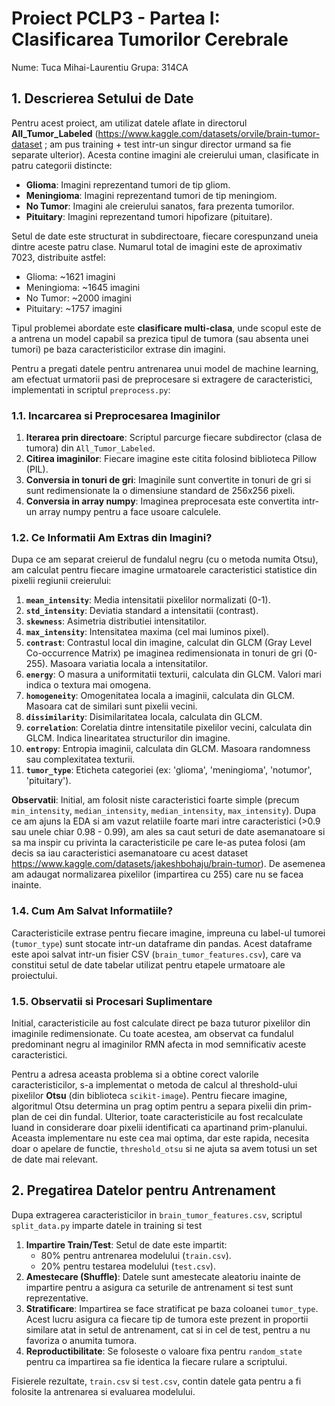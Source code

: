 # Proiect PCLP3 - Partea I: Clasificarea Tumorilor Cerebrale

Nume: Tuca Mihai-Laurentiu
Grupa: 314CA

## 1. Descrierea Setului de Date

Pentru acest proiect, am utilizat datele aflate in directorul **All_Tumor_Labeled** (https://www.kaggle.com/datasets/orvile/brain-tumor-dataset ; am pus training + test intr-un singur director urmand sa fie separate ulterior). Acesta contine imagini ale creierului uman, clasificate in patru categorii distincte:

*   **Glioma**: Imagini reprezentand tumori de tip gliom.
*   **Meningioma**: Imagini reprezentand tumori de tip meningiom.
*   **No Tumor**: Imagini ale creierului sanatos, fara prezenta tumorilor.
*   **Pituitary**: Imagini reprezentand tumori hipofizare (pituitare).

Setul de date este structurat in subdirectoare, fiecare corespunzand uneia dintre aceste patru clase. Numarul total de imagini este de aproximativ 7023, distribuite astfel:
*   Glioma: ~1621 imagini
*   Meningioma: ~1645 imagini
*   No Tumor: ~2000 imagini
*   Pituitary: ~1757 imagini

Tipul problemei abordate este **clasificare multi-clasa**, unde scopul este de a antrena un model capabil sa prezica tipul de tumora (sau absenta unei tumori) pe baza caracteristicilor extrase din imagini.

Pentru a pregati datele pentru antrenarea unui model de machine learning, am efectuat urmatorii pasi de preprocesare si extragere de caracteristici, implementati in scriptul `preprocess.py`:

### 1.1. Incarcarea si Preprocesarea Imaginilor

1.  **Iterarea prin directoare**: Scriptul parcurge fiecare subdirector (clasa de tumora) din `All_Tumor_Labeled`.
2.  **Citirea imaginilor**: Fiecare imagine este citita folosind biblioteca Pillow (PIL).
3.  **Conversia in tonuri de gri**: Imaginile sunt convertite in tonuri de gri si sunt redimensionate la o dimensiune standard de 256x256 pixeli.
5.  **Conversia in array numpy**: Imaginea preprocesata este convertita intr-un array numpy pentru a face usoare calculele.

### 1.2. Ce Informatii Am Extras din Imagini?

Dupa ce am separat creierul de fundalul negru (cu o metoda numita Otsu), am calculat pentru fiecare imagine urmatoarele caracteristici statistice din pixelii regiunii creierului:

1.  **`mean_intensity`**: Media intensitatii pixelilor normalizati (0-1).
2.  **`std_intensity`**: Deviatia standard a intensitatii (contrast).
3.  **`skewness`**: Asimetria distributiei intensitatilor.
4.  **`max_intensity`**: Intensitatea maxima (cel mai luminos pixel).
5.  **`contrast`**: Contrastul local din imagine, calculat din GLCM (Gray Level Co-occurrence Matrix) pe imaginea redimensionata in tonuri de gri (0-255). Masoara variatia locala a intensitatilor.
6.  **`energy`**: O masura a uniformitatii texturii, calculata din GLCM. Valori mari indica o textura mai omogena.
7.  **`homogeneity`**: Omogenitatea locala a imaginii, calculata din GLCM. Masoara cat de similari sunt pixelii vecini.
8.  **`dissimilarity`**: Disimilaritatea locala, calculata din GLCM.
9.  **`correlation`**: Corelatia dintre intensitatile pixelilor vecini, calculata din GLCM. Indica linearitatea structurilor din imagine.
10. **`entropy`**: Entropia imaginii, calculata din GLCM. Masoara randomness sau complexitatea texturii.
11. **`tumor_type`**: Eticheta categoriei (ex: 'glioma', 'meningioma', 'notumor', 'pituitary').

**Observatii**: Initial, am folosit niste caracteristici foarte simple (precum `min_intensity`, `median_intensity`, `median_intensity`, `max_intensity`). Dupa ce am ajuns la EDA si am vazut relatiile foarte mari intre caracteristici (>0.9 sau unele chiar 0.98 - 0.99), am ales sa caut seturi de date asemanatoare si sa ma inspir cu privinta la caracteristicile pe care le-as putea folosi (am decis sa iau caracteristici asemanatoare cu acest dataset https://www.kaggle.com/datasets/jakeshbohaju/brain-tumor). De asemenea am adaugat normalizarea pixelilor (impartirea cu 255) care nu se facea inainte.

### 1.4. Cum Am Salvat Informatiile?

Caracteristicile extrase pentru fiecare imagine, impreuna cu label-ul tumorei (`tumor_type`) sunt stocate intr-un dataframe din pandas. Acest dataframe este apoi salvat intr-un fisier CSV (`brain_tumor_features.csv`), care va constitui setul de date tabelar utilizat pentru etapele urmatoare ale proiectului.

### 1.5. Observatii si Procesari Suplimentare

Initial, caracteristicile au fost calculate direct pe baza tuturor pixelilor din imaginile redimensionate. Cu toate acestea, am observat ca fundalul predominant negru al imaginilor RMN afecta in mod semnificativ aceste caracteristici. 

Pentru a adresa aceasta problema si a obtine corect valorile caracteristicilor, s-a implementat o metoda de calcul al threshold-ului pixelilor **Otsu** (din biblioteca `scikit-image`). Pentru fiecare imagine, algoritmul Otsu determina un prag optim pentru a separa pixelii din prim-plan de cei din fundal. Ulterior, toate caracteristicile au fost recalculate luand in considerare doar pixelii identificati ca apartinand prim-planului. Aceasta implementare nu este cea mai optima, dar este rapida, necesita doar o apelare de functie, `threshold_otsu` si ne ajuta sa avem totusi un set de date mai relevant.

## 2. Pregatirea Datelor pentru Antrenament

Dupa extragerea caracteristicilor in `brain_tumor_features.csv`, scriptul `split_data.py` imparte datele in training si test

1.  **Impartire Train/Test**: Setul de date este impartit:
    *   80% pentru antrenarea modelului (`train.csv`).
    *   20% pentru testarea modelului (`test.csv`).
2.  **Amestecare (Shuffle)**: Datele sunt amestecate aleatoriu inainte de impartire pentru a asigura ca seturile de antrenament si test sunt reprezentative.
3.  **Stratificare**: Impartirea se face stratificat pe baza coloanei `tumor_type`. Acest lucru asigura ca fiecare tip de tumora este prezent in proportii similare atat in setul de antrenament, cat si in cel de test, pentru a nu favoriza o anumita tumora.
4.  **Reproductibilitate**: Se foloseste o valoare fixa pentru `random_state` pentru ca impartirea sa fie identica la fiecare rulare a scriptului.

Fisierele rezultate, `train.csv` si `test.csv`, contin datele gata pentru a fi folosite la antrenarea si evaluarea modelului.
